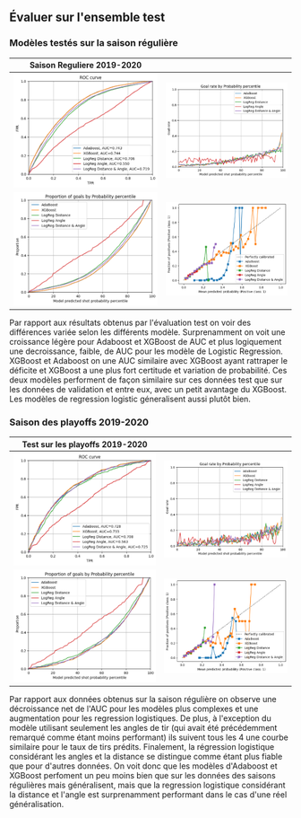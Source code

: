 ## Évaluer sur l'ensemble test

### Modèles testés sur la saison régulière

| Saison Reguliere 2019-2020                    |                                                   |
|------------------------------------------------|---------------------------------------------------|
| ![ROC-AUC](../plots/test_evaluation/roc_reg.png)         | ![GOAL RATE](../plots/test_evaluation/rate_reg.png)          |
| ![GOAL PROPORTION](../plots/test_evaluation/prop_reg.png) | ![CALIBRATION](../plots/test_evaluation/positive_reg.png) |


Par rapport aux résultats obtenus par l'évaluation test on voir des différences variée selon les différents modèle. Surprenamment on voit une croissance légère pour Adaboost et XGBoost de AUC et plus logiquement une decroissance, faible, de AUC pour les modèle de Logistic Regression. XGBoost et Adaboost on une AUC similaire avec XGBoost ayant rattraper le déficite et XGBoost a une plus fort certitude et variation de probabilité. Ces deux modèles performent de façon similaire sur ces données test que sur les données de validation et entre eux, avec un petit avantage du XGBoost. Les modèles de regression logistic géneralisent aussi plutôt bien.


### Saison des playoffs 2019-2020

| Test sur les playoffs 2019-2020                        |                                                 |
|---------------------------------------------------|-------------------------------------------------|
| ![ROC-AUC](../plots/test_evaluation/roc_playoffs.png)               | ![GOAL RATE](../plots/test_evaluation/rate_playoff.png)     |
| ![GOAL PROPORTION](../plots/test_evaluation/prop_playoffs.png) | ![CALIBRATION](../plots/test_evaluation/positive_playoffs.png) |

Par rapport aux données obtenus sur la saison régulière on observe une décroissance net de l'AUC pour les modèles plus complexes et une augmentation pour les regression logistiques. De plus, à l'exception du modèle utilisant seulement les angles de tir (qui avait été précédemment remarqué comme étant moins performant) ils suivent tous les 4 une courbe similaire pour le taux de tirs prédits. Finalement, la régression logistique considérant les angles et la distance se distingue comme étant plus fiable que pour d'autres données. On voit donc que les modèles d'Adaboost et XGBoost perfoment un peu moins bien que sur les données des saisons régulières mais généralisent, mais que la regression logistique considérant la distance et l'angle est surprenamment performant dans le cas d'une réel généralisation.
